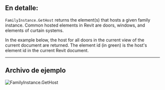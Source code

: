 ## En detalle:
`FamilyInstance.GetHost` returns the element(s) that hosts a given family instance. Common hosted elements in Revit are doors, windows, and elements of curtain systems.

In the example below, the host for all doors in the current view of the current document are returned. The element id (in green) is the host's element id in the current Revit document.
___
## Archivo de ejemplo

![FamilyInstance.GetHost](./Revit.Elements.FamilyInstance.GetHost_img.jpg)
